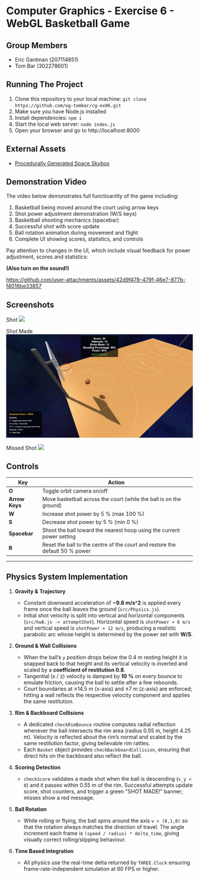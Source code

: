 # Computer Graphics - Exercise 6 - WebGL Basketball Game

## Group Members

- Eric Gantman (207114851)
- Tom Bar (302278601)

## Running The Project

1. Clone this repository to your local machine: `git clone https://github.com/og-tombar/cg-ex06.git`
2. Make sure you have Node.js installed
3. Install dependencies: `npm i`
4. Start the local web server: `node index.js`
5. Open your browser and go to http://localhost:8000

## External Assets

- [Procedurally Generated Space Skybox](https://tools.wwwtyro.net/space-3d/index.html)

## Demonstration Video

The video below demonstrates full functioanlity of the game including:

1. Basketball being moved around the court using arrow keys
2. Shot power adjustment demonstration (W/S keys)
3. Basketball shooting mechanics (spacebar)
4. Successful shot with score update
5. Ball rotation animation during movement and flight
6. Complete UI showing scores, statistics, and controls

Pay attention to changes in the UI, which include visual feedback for power adjustment, scores and statistics:

**(Also turn on the sound!)**

https://github.com/user-attachments/assets/42d9f478-479f-46e7-877b-f4016be33857

## Screenshots

Shot ![](./resources/shot.png)

Shot Made ![](./resources/shot_made.png)

Missed Shot ![](./resources/missed_shot.png)

## Controls

| Key            | Action                                                                       |
| -------------- | ---------------------------------------------------------------------------- |
| **O**          | Toggle orbit camera on/off                                                   |
| **Arrow Keys** | Move basketball across the court (while the ball is on the ground)           |
| **W**          | Increase shot power by 5 % (max 100 %)                                       |
| **S**          | Decrease shot power by 5 % (min 0 %)                                         |
| **Spacebar**   | Shoot the ball toward the nearest hoop using the current power setting       |
| **R**          | Reset the ball to the centre of the court and restore the default 50 % power |

---

## Physics System Implementation

1. **Gravity & Trajectory**

   - Constant downward acceleration of **−9.8 m/s^2** is applied every frame once the ball leaves the ground (`src/Physics.js`).
   - Initial shot velocity is split into vertical and horizontal components (`src/hw6.js -> attemptShot`). Horizontal speed is `shotPower × 6 m/s` and vertical speed is `shotPower × 12 m/s`, producing a realistic parabolic arc whose height is determined by the power set with **W/S**.

2. **Ground & Wall Collisions**

   - When the ball’s `y` position drops below the 0.4 m resting height it is snapped back to that height and its vertical velocity is inverted and scaled by a **coefficient of restitution 0.8**.
   - Tangential (x / z) velocity is damped by **10 %** on every bounce to emulate friction, causing the ball to settle after a few rebounds.
   - Court boundaries at ±14.5 m (x-axis) and ±7 m (z-axis) are enforced; hitting a wall reflects the respective velocity component and applies the same restitution.

3. **Rim & Backboard Collisions**

   - A dedicated `checkRimBounce` routine computes radial reflection whenever the ball intersects the rim area (radius 0.55 m, height 4.25 m). Velocity is reflected about the rim’s normal and scaled by the same restitution factor, giving believable rim rattles.
   - Each `Basket` object provides `checkBackboardCollision`, ensuring that direct hits on the backboard also reflect the ball.

4. **Scoring Detection**

   - `checkScore` validates a made shot when the ball is descending (`v_y < 0`) and it passes within 0.55 m of the rim. Successful attempts update score, shot counters, and trigger a green "SHOT MADE!" banner; misses show a red message.

5. **Ball Rotation**

   - While rolling or flying, the ball spins around the axis `v × (0,1,0)` so that the rotation always matches the direction of travel. The angle increment each frame is `(speed / radius) * delta_time`, giving visually correct rolling/slipping behaviour.

6. **Time Based Integration**
   - All physics use the real-time delta returned by `THREE.Clock` ensuring frame-rate-independent simulation at 60 FPS or higher.
